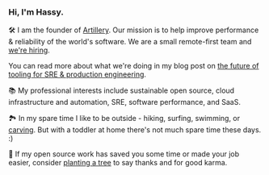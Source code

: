 ### Hi, I'm Hassy.

🛠️ I am the founder of [Artillery](https://artillery.io). Our mission is to help improve performance & reliability of the world's software. We are a small remote-first team and [we're hiring](https://www.artillery.io/careers).

You can read more about what we're doing in my blog post on [the future of tooling for SRE & production engineering](https://www.blitz.st/posts/next-stage-of-sre-tooling).

📚 My professional interests include sustainable open source, cloud infrastructure and automation, SRE, software performance, and SaaS.

🏞️ In my spare time I like to be outside - hiking, surfing, swimming, or [carving](https://carverskateboards.com/). But with a toddler at home there's not much spare time these days. :)

🌳 If my open source work has saved you some time or made your job easier, consider [planting a tree](https://ecologi.com/artilleryio) to say thanks and for good karma.

<!--
**hassy/hassy** is a ✨ _special_ ✨ repository because its `README.md` (this file) appears on your GitHub profile.

Here are some ideas to get you started:

- 🔭 I’m currently working on ...
- 🌱 I’m currently learning ...
- 👯 I’m looking to collaborate on ...
- 🤔 I’m looking for help with ...
- 💬 Ask me about ...
- 📫 How to reach me: ...
- 😄 Pronouns: ...
- ⚡ Fun fact: ...
-->
